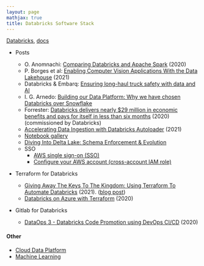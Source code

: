 ```yaml
---
layout: page
mathjax: true
title: Databricks Software Stack
---
```


[Databricks](https://databricks.com/), [docs](https://docs.databricks.com/applications/machine-learning/index.html#databricks-machine-learning-overview)

* Posts
  * O. Anomnachi: [Comparing Databricks and Apache Spark](https://blog.anant.us/comparing-databricks-and-apache-spark/) (2020)
  * P. Borges et al: [Enabling Computer Vision Applications With the Data Lakehouse](https://databricks.com/blog/2021/12/17/enabling-computer-vision-applications-with-the-data-lakehouse.html) (2021)
  * Databricks & Embarq: [Ensuring long-haul truck safety with data and AI](https://databricks.com/customers/embark-trucks)
  * I. G. Arnedo: [Building our Data Platform: Why we have chosen Databricks over Snowflake](https://blog.denexus.io/databricks)
  * Forrester: [Databricks delivers nearly $29 million in economic benefits and pays for itself in less than six months](https://databricks.com/blog/2020/04/28/new-study-databricks-delivers-nearly-29-million-in-economic-benefits-and-pays-for-itself-in-less-than-six-months.html) (2020) (commissioned by Databricks)
  * [Accelerating Data Ingestion with Databricks Autoloader](https://www.youtube.com/watch?v=8a38Fv9cpd8) (2021)
  * [Notebook gallery](https://databricks.com/discover/notebook-gallery)
  * [Diving Into Delta Lake: Schema Enforcement & Evolution](https://databricks.com/blog/2019/09/24/diving-into-delta-lake-schema-enforcement-evolution.html)
  * SSO
    * [AWS single sign-on (SSO)](https://docs.databricks.com/administration-guide/users-groups/single-sign-on/aws.html)
    * [Configure your AWS account (cross-account IAM role)](https://docs.databricks.com/administration-guide/account-settings/aws-accounts.html)

* Terraform for Databricks
  * [Giving Away The Keys To The Kingdom: Using Terraform To Automate Databricks](https://www.youtube.com/watch?v=h8LrVmb4W2Q) (2021). ([blog post](https://tech.scribd.com/blog/2021/automate-databricks-with-terraform.html))
  * [Databricks on Azure with Terraform](https://www.youtube.com/watch?v=xkoaqa8kg6k) (2020)

* Gitlab for Databricks
  * [DataOps 3 - Databricks Code Promotion using DevOps CI/CD](https://www.youtube.com/watch?v=R7tJZelEt-Q) (2020)

#### Other
* [Cloud Data Platform](../cloud_data_platform.md)
* [Machine Learning](../machine_learning.md)

